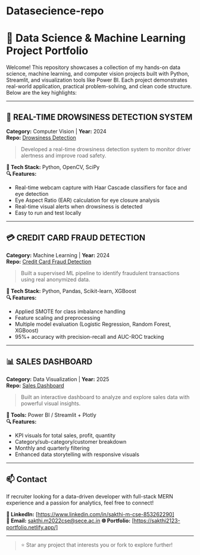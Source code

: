 # Datasecience-repo

# 🚀 Data Science & Machine Learning Project Portfolio

Welcome! This repository showcases a collection of my hands-on data science, machine learning, and computer vision projects built with Python, Streamlit, and visualization tools like Power BI. Each project demonstrates real-world application, practical problem-solving, and clean code structure. Below are the key highlights:

---

## 🛑 REAL-TIME DROWSINESS DETECTION SYSTEM  
**Category:** Computer Vision | **Year:** 2024  
**Repo:** [Drowsiness Detection](https://github.com/sakthii21/Drowsiness_Detection.git)

> Developed a real-time drowsiness detection system to monitor driver alertness and improve road safety.

**🔧 Tech Stack:** Python, OpenCV, SciPy  
**🔍 Features:**
- Real-time webcam capture with Haar Cascade classifiers for face and eye detection
- Eye Aspect Ratio (EAR) calculation for eye closure analysis
- Real-time visual alerts when drowsiness is detected  
- Easy to run and test locally

---

## 💳 CREDIT CARD FRAUD DETECTION  
**Category:** Machine Learning | **Year:** 2024  
**Repo:** [Credit Card Fraud Detection](https://github.com/sakthii21/Creditcard-detection.git)

> Built a supervised ML pipeline to identify fraudulent transactions using real anonymized data.

**🔧 Tech Stack:** Python, Pandas, Scikit-learn, XGBoost  
**🔍 Features:**
- Applied SMOTE for class imbalance handling
- Feature scaling and preprocessing
- Multiple model evaluation (Logistic Regression, Random Forest, XGBoost)
- 95%+ accuracy with precision-recall and AUC-ROC tracking

---

## 📊 SALES DASHBOARD  
**Category:** Data Visualization | **Year:** 2025  
**Repo:** [Sales Dashboard](https://github.com/sakthii21/sales-dashboard.git)

> Built an interactive dashboard to analyze and explore sales data with powerful visual insights.

**🔧 Tools:** Power BI / Streamlit + Plotly  
**🔍 Features:**
- KPI visuals for total sales, profit, quantity
- Category/sub-category/customer breakdown
- Monthly and quarterly filtering
- Enhanced data storytelling with responsive visuals

---

## 📫 Contact  
If  recruiter looking for a data-driven developer with full-stack MERN experience and a passion for analytics, feel free to connect!

**🔗 LinkedIn:** [https://www.linkedin.com/in/sakthi-m-cse-853262290]  
**📧 Email:** sakthi.m2022cse@sece.ac.in
**🌐 Portfolio:** [https://sakthi2123-portfolio.netlify.app/]

---

> ⭐ Star any project that interests you or fork to explore further!
